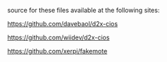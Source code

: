 source for these files available at the following sites:

https://github.com/davebaol/d2x-cios

https://github.com/wiidev/d2x-cios

https://github.com/xerpi/fakemote
